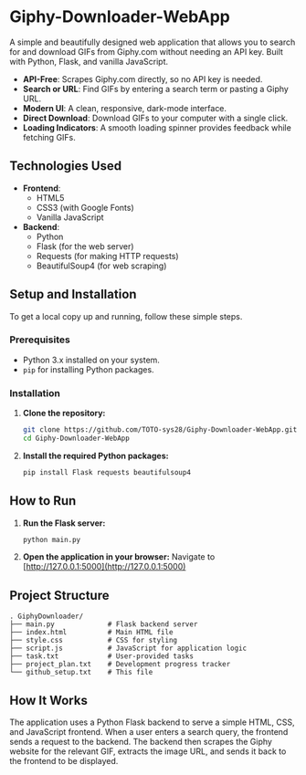 # Giphy-Downloader-WebApp
A simple and beautifully designed web application that allows you to search for and download GIFs from Giphy.com without needing an API key. Built with Python, Flask, and vanilla JavaScript.

- **API-Free**: Scrapes Giphy.com directly, so no API key is needed.
- **Search or URL**: Find GIFs by entering a search term or pasting a Giphy URL.
- **Modern UI**: A clean, responsive, dark-mode interface.
- **Direct Download**: Download GIFs to your computer with a single click.
- **Loading Indicators**: A smooth loading spinner provides feedback while fetching GIFs.

## Technologies Used

- **Frontend**:
  - HTML5
  - CSS3 (with Google Fonts)
  - Vanilla JavaScript
- **Backend**:
  - Python
  - Flask (for the web server)
  - Requests (for making HTTP requests)
  - BeautifulSoup4 (for web scraping)

## Setup and Installation

To get a local copy up and running, follow these simple steps.

### Prerequisites

- Python 3.x installed on your system.
- `pip` for installing Python packages.

### Installation

1.  **Clone the repository:**
    ```sh
    git clone https://github.com/TOTO-sys28/Giphy-Downloader-WebApp.git
    cd Giphy-Downloader-WebApp
    ```

2.  **Install the required Python packages:**
    ```sh
    pip install Flask requests beautifulsoup4
    ```

## How to Run

1.  **Run the Flask server:**
    ```sh
    python main.py
    ```

2.  **Open the application in your browser:**
    Navigate to [http://127.0.0.1:5000](http://127.0.0.1:5000)

## Project Structure

```
. GiphyDownloader/
├── main.py             # Flask backend server
├── index.html          # Main HTML file
├── style.css           # CSS for styling
├── script.js           # JavaScript for application logic
├── task.txt            # User-provided tasks
├── project_plan.txt    # Development progress tracker
└── github_setup.txt    # This file
```

## How It Works

The application uses a Python Flask backend to serve a simple HTML, CSS, and JavaScript frontend. When a user enters a search query, the frontend sends a request to the backend. The backend then scrapes the Giphy website for the relevant GIF, extracts the image URL, and sends it back to the frontend to be displayed.
```
